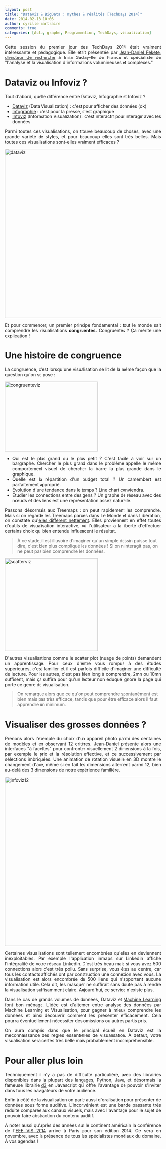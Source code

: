 ```yaml
---
layout: post
title: "Dataviz & BigData : mythes & réalités [TechDays 2014]"
date: 2014-02-13 10:06
author: cyrille martraire
comments: true
categories: [Actu, graphe, Programmation, TechDays, visualization]
---
```

<p style="text-align: justify;">Cette session du premier jour des TechDays 2014 était vraiment intéressante et pédagogique. Elle était présentée par <a href="https://twitter.com/jdfaviz" target="_blank">Jean-Daniel Fekete</a>, <a href="http://en.wikipedia.org/wiki/Jean-Daniel_Fekete" target="_blank">directeur de recherche</a> à Inria Saclay-Ile de France et spécialiste de "l'analyse et la visualisation d'informations volumineuses et complexes."</p>

<h1 style="text-align: justify;">Dataviz ou Infoviz ?</h1>

<p style="text-align: justify;">Tout d'abord, quelle différence entre Dataviz, Infographie et Infoviz ?</p>

<ul style="text-align: justify;">
    <li><a href="http://en.wikipedia.org/wiki/Data_visualization" target="_blank">Dataviz</a> (Data Visualization) : c'est pour afficher des données (ok)</li>
    <li><a href="http://en.wikipedia.org/wiki/Information_graphics" target="_blank">Infographie</a> : c'est pour la presse, c'est graphique</li>
    <li><a href="http://en.wikipedia.org/wiki/Information_visualization" target="_blank">Infoviz</a> (Information Visualization) : c'est interactif pour interagir avec les données</li>
</ul>

<p style="text-align: justify;">Parmi toutes ces visualisations, on trouve beaucoup de choses, avec une grande variété de styles, et pour beaucoup elles sont très belles. Mais toutes ces visualisations sont-elles vraiment efficaces ?</p>

<p style="text-align: justify;"><a href="http://www.arolla.fr/blog/wp-content/uploads/2014/02/dataviz.jpg"><img class="alignnone  wp-image-2205" alt="dataviz" src="http://www.arolla.fr/blog/wp-content/uploads/2014/02/dataviz-1024x768.jpg" width="728" height="546" /></a></p>

<p style="text-align: justify;">Et pour commencer, un premier principe fondamental : tout le monde sait comprendre les visualisations <strong>congruentes.</strong> Congruentes ? Ça mérite une explication !</p>

<h1 style="text-align: justify;">Une histoire de congruence</h1>

<p style="text-align: justify;">La congruence, c'est lorsqu'une visualisation se lit de la même façon que la question qu'on se pose :</p>

<p style="text-align: justify;"><a href="http://www.arolla.fr/blog/wp-content/uploads/2014/02/congruenteviz.jpg"><img class="alignnone size-medium wp-image-2202" alt="congruenteviz" src="http://www.arolla.fr/blog/wp-content/uploads/2014/02/congruenteviz-300x225.jpg" width="300" height="225" /></a></p>

<ul style="text-align: justify;">
    <li>Qui est le plus grand ou le plus petit ? C'est facile à voir sur un bargraphe. Chercher le plus grand dans le problème appelle le même comportement visuel de chercher la barre la plus grande dans le graphique.</li>
    <li>Quelle est la répartition d'un budget total ? Un camembert est parfaitement approprié.</li>
    <li>Évolution d'une tendance dans le temps ? Line chart conviendra.</li>
    <li>Étudier les connections entre des gens ? Un graphe de réseau avec des nœuds et des liens est une représentation assez naturelle.</li>
</ul>

<p style="text-align: justify;">Passons désormais aux Treemaps : on peut rapidement les comprendre. Mais si on regarde les Treemaps parues dans Le Monde et dans Libération, on constate qu'<a href="http://data.blog.lemonde.fr/2012/10/22/un-seul-budget-plusieurs-treemaps/" target="_blank">elles diffèrent nettement</a>. Elles proviennent en effet toutes d'outils de visualisation interactive, où l'utilisateur a la liberté d'effectuer certains choix qui bien entendu influencent le résultat.</p>

<blockquote>À ce stade, il est illusoire d'imaginer qu'un simple dessin puisse tout dire, c'est bien plus compliqué les données ! Si on n'interagit pas, on ne peut pas bien comprendre les données.</blockquote>

<p style="text-align: justify;"><a href="http://www.arolla.fr/blog/wp-content/uploads/2014/02/scatterviz.png"><img class="alignnone size-medium wp-image-2203" alt="scatterviz" src="http://www.arolla.fr/blog/wp-content/uploads/2014/02/scatterviz-300x300.png" width="300" height="300" /></a></p>

<p style="text-align: justify;">D'autres visualisations comme le scatter plot (nuage de points) demandent un apprentissage. Pour ceux d'entre vous rompus à des études supérieures, c'est familier et il est parfois difficile d'imaginer une difficulté de lecture. Pour les autres, c'est pas bien long à comprendre, 2mn ou 10mn suffisent, mais ça suffira pour qu'un lecteur non éduqué ignore la page qui porte ce genre de visualisation.</p>

<blockquote>On remarque alors que ce qu'on peut comprendre spontanément est bien mais pas très efficace, tandis que pour être efficace alors il faut apprendre un minimum.</blockquote>

<h1 style="text-align: justify;">Visualiser des grosses données ?</h1>

<p style="text-align: justify;">Prenons alors l'exemple du choix d'un appareil photo parmi des centaines de modèles et en observant 12 critères. Jean-Daniel présente alors une interfaces "à facettes" pour confronter visuellement 2 dimensions à la fois, par exemple le prix et la résolution effective, et ce successivement par sélections imbriquées. Une animation de rotation visuelle en 3D montre le changement d'axe, même si en fait les dimensions alternent parmi 12, bien au-delà des 3 dimensions de notre expérience familière.</p>

<p style="text-align: justify;"><a href="http://www.arolla.fr/blog/wp-content/uploads/2014/02/infoviz12.jpg"><img class="alignnone  wp-image-2204" alt="infoviz12" src="http://www.arolla.fr/blog/wp-content/uploads/2014/02/infoviz12-1024x768.jpg" width="728" height="546" /></a></p>

<p style="text-align: justify;">Certaines visualisations sont tellement encombrées qu'elles en deviennent inexploitables. Par exemple l'application inmaps sur Linkedin affiche l'intégralité de votre réseau LinkedIn. C'est très beau mais si vous avez 500 connections alors c'est très poilu. Sans surprise, vous êtes au centre, car tous les contacts affichés ont par construction une connexion avec vous. La visualisation est alors encombrée de 500 liens qui n'apportent aucune information utile. Cela dit, les masquer ne suffirait sans doute pas à rendre la visualisation suffisamment claire. Aujourd'hui, ce service n'existe plus.</p>

<p style="text-align: justify;">Dans le cas de grands volumes de données, Dataviz et <a href="http://en.wikipedia.org/wiki/Machine_learning" target="_blank">Machine Learning</a> font bon ménage. L'idée est d'alterner entre analyse des données par Machine Learning et Visualisation, pour gagner à mieux comprendre les données et ainsi découvrir comment les présenter efficacement. Cela pourra éventuellement nécessiter des omissions ou autres partis pris.</p>

<p style="text-align: justify;">On aura compris dans que le principal écueil en Dataviz est la méconnaissance des règles essentielles de visualisation. À défaut, votre visualisation sera certes très belle mais probablement incompréhensible.</p>

<h1 style="text-align: justify;">Pour aller plus loin</h1>

<p style="text-align: justify;">Techniquement il n'y a pas de difficulté particulière, avec des librairies disponibles dans la plupart des langages, Python, Java, et désormais la fameuse librairie <a href="http://d3js.org/" target="_blank">d3</a> en Javascript qui offre l'avantage de pouvoir s'inviter dans tous les navigateurs de votre audience.</p>

<p style="text-align: justify;">Enfin à côté de la visualisation on parle aussi d'oralisation pour présenter de données sous forme auditive. L'inconvénient est une bande passante très réduite comparée aux canaux visuels, mais avec l'avantage pour le sujet de pouvoir faire abstraction du contenu auditif.</p>

<p style="text-align: justify;">A noter aussi qu'après des années sur le continent américain la conférence de l'<a href="http://ieeevis.org/" target="_blank">EEE VIS 2014</a> arrive à Paris pour son édition 2014. Ce sera en novembre, avec la présence de tous les spécialistes mondiaux du domaine. À vos agendas !</p>
